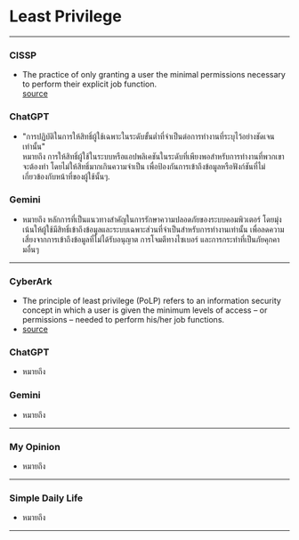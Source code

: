  # Least Privilege

---

### CISSP
* The practice of only granting a user the minimal permissions necessary to perform their explicit job function.  
 [source](https://www.isc2.org/certifications/cissp/cissp-student-glossary#1)

### ChatGPT
* "การปฏิบัติในการให้สิทธิ์ผู้ใช้เฉพาะในระดับขั้นต่ำที่จำเป็นต่อการทำงานที่ระบุไว้อย่างชัดเจนเท่านั้น"  
  หมายถึง การให้สิทธิ์ผู้ใช้ในระบบหรือแอปพลิเคชันในระดับที่เพียงพอสำหรับการทำงานที่พวกเขาจะต้องทำ โดยไม่ให้สิทธิ์มากเกินความจำเป็น เพื่อป้องกันการเข้าถึงข้อมูลหรือฟังก์ชันที่ไม่เกี่ยวข้องกับหน้าที่ของผู้ใช้นั้นๆ.

### Gemini
* หมายถึง หลักการที่เป็นแนวทางสำคัญในการรักษาความปลอดภัยของระบบคอมพิวเตอร์ โดยมุ่งเน้นให้ผู้ใช้มีสิทธิ์เข้าถึงข้อมูลและระบบเฉพาะส่วนที่จำเป็นสำหรับการทำงานเท่านั้น เพื่อลดความเสี่ยงจากการเข้าถึงข้อมูลที่ไม่ได้รับอนุญาต การโจมตีทางไซเบอร์ และการกระทำที่เป็นภัยคุกคามอื่นๆ
  
---

### CyberArk
* The principle of least privilege (PoLP) refers to an information security concept in which a user is given the minimum levels of access – or permissions – needed to perform his/her job functions.
* [source](https://www.cyberark.com/what-is/least-privilege/)

### ChatGPT
* หมายถึง 

### Gemini
* หมายถึง 
  
---

### My Opinion
* หมายถึง 
  
---

### Simple Daily Life
* หมายถึง 
  
---
